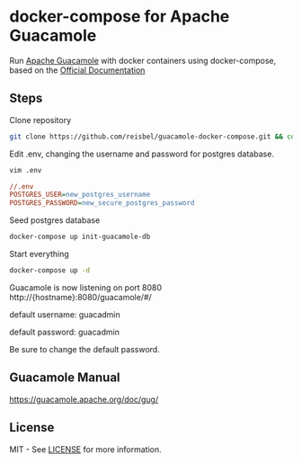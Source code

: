 # docker-compose for Apache Guacamole

Run [Apache Guacamole](https://guacamole.apache.org/) with docker containers using docker-compose, based on the [Official Documentation](https://guacamole.apache.org/doc/gug/guacamole-docker.html)

## Steps

Clone repository
```bash
git clone https://github.com/reisbel/guacamole-docker-compose.git && cd guacamole-docker-compose
```

Edit .env, changing the username and password for postgres database.
```bash
vim .env 
```

```cfg
//.env
POSTGRES_USER=new_postgres_username
POSTGRES_PASSWORD=new_secure_postgres_password
```

Seed postgres database
```bash
docker-compose up init-guacamole-db
```

Start everything
```bash
docker-compose up -d
```

Guacamole is now listening on port 8080
http://{hostname}:8080/guacamole/#/

default username: guacadmin

default password: guacadmin

Be sure to change the default password.


## Guacamole Manual
https://guacamole.apache.org/doc/gug/


## License

MIT - See [LICENSE](LICENSE) for more information.
